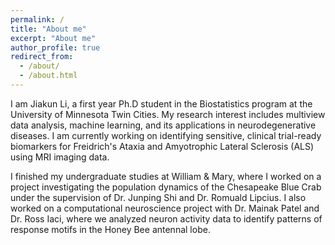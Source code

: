 ```yaml
---
permalink: /
title: "About me"
excerpt: "About me"
author_profile: true
redirect_from: 
  - /about/
  - /about.html
---
```


I am Jiakun Li, a first year Ph.D student in the Biostatistics program at the University of Minnesota Twin Cities. My research interest includes multiview data analysis, machine learning, and its applications in neurodegenerative diseases. I am currently working on identifying sensitive, clinical trial-ready biomarkers for Freidrich's Ataxia and Amyotrophic Lateral Sclerosis (ALS) using MRI imaging data.

I finished my undergraduate studies at William & Mary, where I worked on a project investigating the population dynamics of the Chesapeake Blue Crab under the supervision of Dr. Junping Shi and Dr. Romuald Lipcius. I also worked on a computational neuroscience project with Dr. Mainak Patel and Dr. Ross Iaci, where we analyzed neuron activity data to identify patterns of response motifs in the Honey Bee antennal lobe. 


